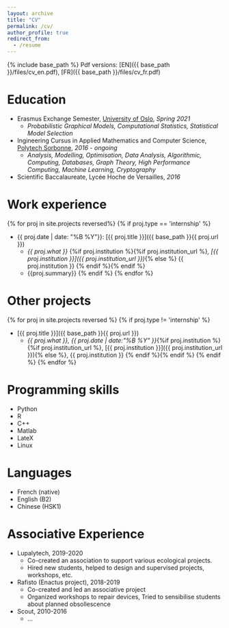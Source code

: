 ```yaml
---
layout: archive
title: "CV"
permalink: /cv/
author_profile: true
redirect_from:
  - /resume
---
```

{% include base_path %}
Pdf versions: [EN]({{ base_path }}/files/cv_en.pdf), [FR]({{ base_path }}/files/cv_fr.pdf)


Education
======
* Erasmus Exchange Semester, [University of Oslo](https://www.uio.no/), *Spring 2021*
  * *Probabilistic Graphical Models, Computational Statistics, Statistical Model Selection*
* Ingineering Cursus in Applied Mathematics and Computer Science, [Polytech Sorbonne](https://www.polytech.sorbonne-universite.fr/), *2016 - ongoing*
  * *Analysis, Modelling, Optimisation, Data Analysis, Algorithmic, Computing, Databases, Graph Theory, High Performance Computing, Machine Learning, Cryptography*
* Scientific Baccalaureate, Lycée Hoche de Versailles, *2016*

Work experience
======
{% for proj in site.projects reversed%}
{% if proj.type == 'internship' %}
* {{ proj.date | date: "%B %Y"}}: [{{ proj.title }}]({{ base_path }}{{ proj.url }})
  * *{{ proj.what }}* {%if proj.institution %}{%if proj.institution_url %}*, [{{ proj.institution }}]({{ proj.institution_url }})*{% else %} {{ proj.institution }} {% endif %}{% endif %}
  * {{proj.summary}}
{% endif %}
{% endfor %}

Other projects
======
{% for proj in site.projects reversed %}
{% if proj.type != 'internship' %}
* [{{ proj.title }}]({{ base_path }}{{ proj.url }})
  * *{{ proj.what }}, {{ proj.date | date:"%B %Y" }}*{%if proj.institution %}{%if proj.institution_url %}, [{{ proj.institution }}]({{ proj.institution_url }}){% else %}, {{ proj.institution }} {% endif %}{% endif %}
{% endif %}
{% endfor %}

Programming skills
======
* Python
* R
* C++
* Matlab
* LateX
* Linux

Languages
======
* French (native)
* English (B2)
* Chinese (HSK1)

Associative Experience
======
* Lupalytech, 2019-2020
  * Co-created an association to support various ecological projects.
  * Hired new students, helped to design and supervised projects, workshops, etc.
* Rafisto (Enactus project), 2018-2019
  * Co-created and led an associative project
  * Organized workshops to repair devices, Tried to sensibilise students about planned obsollescence
* Scout, 2010-2016
  * ...

